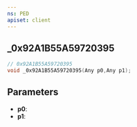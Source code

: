 ```yaml
---
ns: PED
apiset: client
---
```

## _0x92A1B55A59720395

```c
// 0x92A1B55A59720395
void _0x92A1B55A59720395(Any p0,Any p1);
```


## Parameters
* **p0**:
* **p1**: